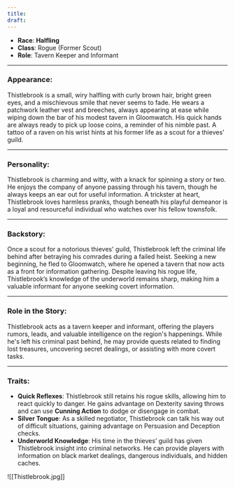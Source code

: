```yaml
---
title: 
draft:
---
```

- **Race**: **Halfling**
- **Class**: Rogue (Former Scout)
- **Role**: Tavern Keeper and Informant

---

### **Appearance**:

Thistlebrook is a small, wiry halfling with curly brown hair, bright green eyes, and a mischievous smile that never seems to fade. He wears a patchwork leather vest and breeches, always appearing at ease while wiping down the bar of his modest tavern in Gloomwatch. His quick hands are always ready to pick up loose coins, a reminder of his nimble past. A tattoo of a raven on his wrist hints at his former life as a scout for a thieves' guild.

---

### **Personality**:

Thistlebrook is charming and witty, with a knack for spinning a story or two. He enjoys the company of anyone passing through his tavern, though he always keeps an ear out for useful information. A trickster at heart, Thistlebrook loves harmless pranks, though beneath his playful demeanor is a loyal and resourceful individual who watches over his fellow townsfolk.

---

### **Backstory**:

Once a scout for a notorious thieves' guild, Thistlebrook left the criminal life behind after betraying his comrades during a failed heist. Seeking a new beginning, he fled to Gloomwatch, where he opened a tavern that now acts as a front for information gathering. Despite leaving his rogue life, Thistlebrook’s knowledge of the underworld remains sharp, making him a valuable informant for anyone seeking covert information.

---

### **Role in the Story**:

Thistlebrook acts as a tavern keeper and informant, offering the players rumors, leads, and valuable intelligence on the region's happenings. While he's left his criminal past behind, he may provide quests related to finding lost treasures, uncovering secret dealings, or assisting with more covert tasks.

---

### **Traits**:

- **Quick Reflexes**: Thistlebrook still retains his rogue skills, allowing him to react quickly to danger. He gains advantage on Dexterity saving throws and can use **Cunning Action** to dodge or disengage in combat.
- **Silver Tongue**: As a skilled negotiator, Thistlebrook can talk his way out of difficult situations, gaining advantage on Persuasion and Deception checks.
- **Underworld Knowledge**: His time in the thieves’ guild has given Thistlebrook insight into criminal networks. He can provide players with information on black market dealings, dangerous individuals, and hidden caches.

![[Thistlebrook.jpg]]